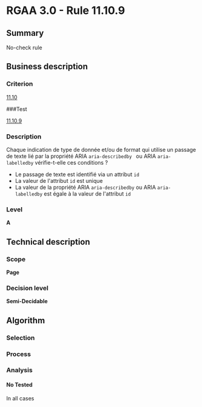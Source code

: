 # RGAA 3.0 -  Rule 11.10.9

## Summary

No-check rule

## Business description

### Criterion

[11.10](http://references.modernisation.gouv.fr/referentiel-technique-0#crit-11-10)

###Test

[11.10.9](http://disic.github.io/rgaa_referentiel_en/RGAA3.0_Criteria_English_version_v1.html#test-11-10-9)

### Description

Chaque indication de type de donn&eacute;e et/ou de format qui utilise un passage de texte li&eacute; par la propri&eacute;t&eacute; ARIA `aria-describedby ` ou ARIA `aria-labelledby` v&eacute;rifie-t-elle ces conditions ? 
 
 * Le passage de texte est identifi&eacute; via un attribut `id` 
 * La valeur de l'attribut `id` est unique 
 * La valeur de la propri&eacute;t&eacute; ARIA `aria-describedby` ou ARIA `aria-labelledby` est &eacute;gale &agrave; la valeur de l'attribut `id` 


### Level

**A**

## Technical description

### Scope

**Page**

### Decision level

**Semi-Decidable**

## Algorithm

### Selection

### Process

### Analysis

#### No Tested 

In all cases

